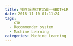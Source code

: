 ```yaml
---
title: 推荐系统CTR实战——GBDT+LR
date: 2018-11-10 01:11:24
tags:
  - CTR
  - Recommender system
  - Machine Learning
categories: Machine Learning
---
```

